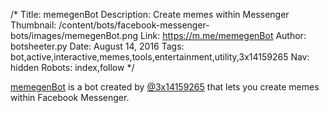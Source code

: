 /*
Title: memegenBot
Description: Create memes within Messenger
Thumbnail: /content/bots/facebook-messenger-bots/images/memegenBot.png
Link: https://m.me/memegenBot
Author: botsheeter.py
Date: August 14, 2016
Tags: bot,active,interactive,memes,tools,entertainment,utility,3x14159265
Nav: hidden
Robots: index,follow
*/

[memegenBot](https://m.me/memegenBot) is a bot created by [@3x14159265](https://twitter.com/3x14159265) that lets you create memes within Facebook Messenger. 
